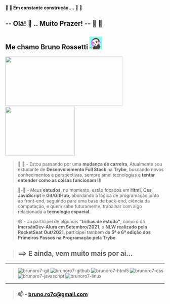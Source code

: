 #### 🚧 🚧 Em constante construção.... 🚧 🚧
## **-- Olá!** 👋 ..  **Muito Prazer! --** 🤗 🤝
## **Me chamo Bruno Rossetti** <img height="40vh" width="40vh" src="brunoro7-avatar2.png">
<div>
  <a href="https://github.com/brunoro7/github-readme-stats">
    <img height="155vh" width="370vh"  src="https://github-readme-stats.vercel.app/api?username=brunoro7&count_private=true&show_icons=true&theme=tokyonight" />
    <img height="155vh" width="220vh" src="https://github-readme-stats.vercel.app/api/top-langs/?username=brunoro7&count_private=true&theme=tokyonight" />
  </a>
</div>

> 🔭 💬 - Estou passando por uma **mudança de carreira**, Atualmente sou estudante de **Desenvolvimento Full Stack** na **Trybe**, buscando novos conhecimentos e perspectivas, sempre amei tecnologias e **tentar entender como as coisas funcionam !!!**<br>

> 👯-🌱 - Meus **estudos**, no momento, estão focados em **Html**, **Css**, **JavaScript** e **Git/GitHub**, abordando a lógica de programação junto ao front-end, seguindo para uma base de back-end, ciência da computação, e quem sabe futuramente, trabalhar com algo relacionada a **tecnologia espacial**.<br>

> 😄 - Já participei de algumas **"trilhas de estudo"**, como o da **ImersãoDev-Alura em Setembro/2021**, o **NLW realizado pela RocketSeat Out/2021**, participei também da **5ª e 6ª edição dos Primeiros Passos na Programação pela Trybe**.<br>

> ## ==> E ainda, vem muito mais por ai...
---
<div style="display:inline_block" align-itens="center">

  > <img alt="brunoro7-git" height="47vh" width="60vh" src="https://cdn.jsdelivr.net/gh/devicons/devicon/icons/git/git-original-wordmark.svg" />
  > <img alt="brunoro7-github" height="39vh" width="45vh" src="https://cdn.jsdelivr.net/gh/devicons/devicon/icons/github/github-original-wordmark.svg" />    
  > <img alt="brunoro7-html5" height="39vh" width="45vh" src="https://cdn.jsdelivr.net/gh/devicons/devicon/icons/html5/html5-original-wordmark.svg" />
  > <img alt="brunoro7-css" height="39vh" width="45vh" src="https://cdn.jsdelivr.net/gh/devicons/devicon/icons/css3/css3-original-wordmark.svg" />
  > <img alt="brunoro7-javascript" src="https://cdn.jsdelivr.net/gh/devicons/devicon/icons/javascript/javascript-original.svg" height="35vh" width="50vh"/>    
  > <img alt="brunoro7-linux" height="39vh" width="50vh" src="https://cdn.jsdelivr.net/gh/devicons/devicon/icons/linux/linux-original.svg" /> 
</div>

---
> ### 📫 - bruno.ro7c@gmail.com
